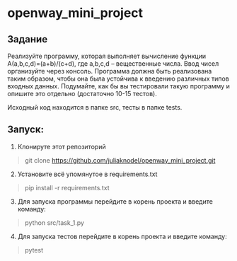 # openway_mini_project

## Задание
Реализуйте программу, которая выполняет вычисление функции А(a,b,c,d)=(a+b)/(c+d), где a,b,c,d – вещественные числа. Ввод чисел организуйте через консоль. Программа должна быть реализована таким образом, чтобы она была устойчива к введению различных типов входных данных. Подумайте, как бы вы тестировали такую программу и опишите это отдельно (достаточно 10-15 тестов).

Исходный код находится в папке src, тесты в папке tests.

## Запуск:
1. Клонируте этот репозиторий
> git clone https://github.com/juliaknodel/openway_mini_project.git
2. Установите всё упомянутое в requirements.txt
> pip install -r requirements.txt
3. Для запуска программы перейдите в корень проекта и введите команду:
> python src/task_1.py
4. Для запуска тестов перейдите в корень проекта и введите команду:
> pytest
